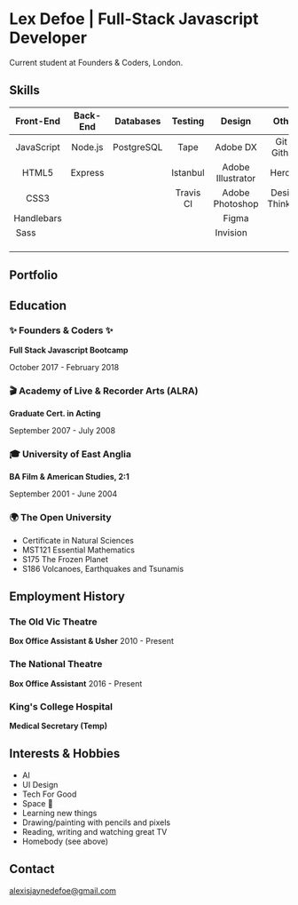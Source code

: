# Lex Defoe | Full-Stack Javascript Developer

Current student at Founders & Coders, London.

## Skills

| Front-End        | Back-End       | Databases     | Testing          | Design              | Other             |
|:----------------:|:--------------:|:-------------:|:----------------:|:-------------------:|:-----------------:|
| JavaScript       | Node.js        | PostgreSQL    | Tape             | Adobe DX            | Git & Github      |
| HTML5            | Express        |               | Istanbul         | Adobe Illustrator   | Heroku            |
| CSS3             |                |               | Travis CI        | Adobe Photoshop     | Design Thinking   |
| Handlebars       |                |               |                  | Figma               |                   |
| Sass             |                |               |                  | Invision            |                   |

## Portfolio

## Education
### :sparkles: Founders & Coders :sparkles:
__Full Stack Javascript Bootcamp__

October 2017 - February 2018
### :clapper: Academy of Live & Recorder Arts (ALRA)
__Graduate Cert. in Acting__

September 2007 - July 2008

### :mortar_board: University of East Anglia
__BA Film & American Studies, 2:1__

September 2001 - June 2004

### :earth_africa: The Open University
* Certificate in Natural Sciences
* MST121 Essential Mathematics
* S175 The Frozen Planet
* S186 Volcanoes, Earthquakes and Tsunamis


## Employment History

### The Old Vic Theatre
__Box Office Assistant & Usher__
2010 - Present

### The National Theatre
__Box Office Assistant__
2016 - Present

### King's College Hospital
__Medical Secretary (Temp)__

## Interests & Hobbies
* AI
* UI Design
* Tech For Good
* Space :space_invader:
* Learning new things
* Drawing/painting with pencils and pixels
* Reading, writing and watching great TV
* Homebody (see above)

## Contact

alexisjaynedefoe@gmail.com


